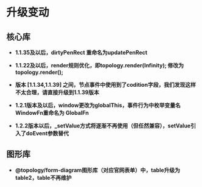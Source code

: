 # 升级变动

## 核心库

- **1.1.35及以后，dirtyPenRect 重命名为updatePenRect**
- **1.1.22及以后，render规则优化，即topology.render(Infinity); 修改为 topology.render();**
- **版本 \[1.1.34,1.1.39\] 之间，节点事件中使用到了codition字段，我们发现这样不太合理，请直接升级到1.1.39版本**


- **1.2.1版本及以后，window更改为globalThis，事件行为中枚举变量名WindowFn重命名为 GlobalFn**

- **1.2.2版本以后，_setValue方式将逐渐不再使用（但任然兼容），setValue引入了doEvent参数替代**

## 图形库

- **@topology/form-diagram图形库（对应官网表单）中，table升级为table2，table不再维护**